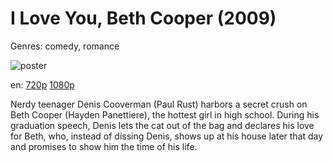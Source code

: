 # I Love You, Beth Cooper (2009)

Genres: comedy, romance

![poster](http://image.tmdb.org/t/p/w500/xqCKWj5REwnTC1a7k1wwO2pudZw.jpg)

en:
  [720p](magnet:?xt=urn:btih:0DA35CE936C11FC1EB7AC48EC536F2FA28AC0D87&tr=udp://glotorrents.pw:6969/announce&tr=udp://tracker.opentrackr.org:1337/announce&tr=udp://torrent.gresille.org:80/announce&tr=udp://tracker.openbittorrent.com:80&tr=udp://tracker.coppersurfer.tk:6969&tr=udp://tracker.leechers-paradise.org:6969&tr=udp://p4p.arenabg.ch:1337&tr=udp://tracker.internetwarriors.net:1337)
  [1080p](magnet:?xt=urn:btih:9350606EE32FC42CF3CC8B4FC812E03E7FED03FA&tr=udp://glotorrents.pw:6969/announce&tr=udp://tracker.opentrackr.org:1337/announce&tr=udp://torrent.gresille.org:80/announce&tr=udp://tracker.openbittorrent.com:80&tr=udp://tracker.coppersurfer.tk:6969&tr=udp://tracker.leechers-paradise.org:6969&tr=udp://p4p.arenabg.ch:1337&tr=udp://tracker.internetwarriors.net:1337)
  


Nerdy teenager Denis Cooverman (Paul Rust) harbors a secret crush on Beth Cooper (Hayden Panettiere), the hottest girl in high school. During his graduation speech, Denis lets the cat out of the bag and declares his love for Beth, who, instead of dissing Denis, shows up at his house later that day and promises to show him the time of his life.